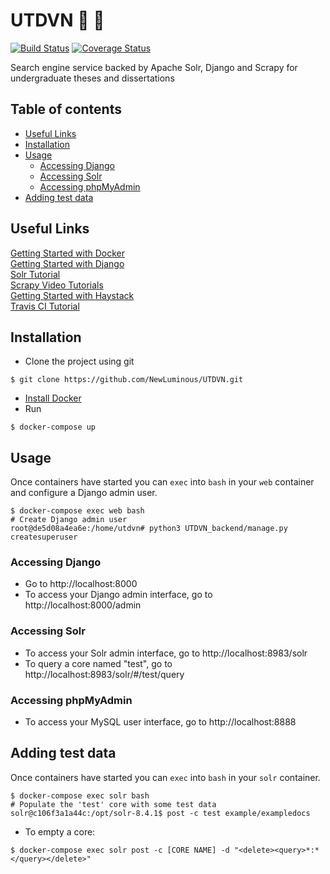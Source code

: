 # UTDVN :mag_right: :book:
[![Build Status](https://api.travis-ci.org/newluminous/UTDVN.svg)](https://travis-ci.org/newluminous/UTDVN)
[![Coverage Status](https://coveralls.io/repos/github/NewLuminous/UTDVN/badge.svg?branch=searcher)](https://coveralls.io/github/NewLuminous/UTDVN?branch=searcher)

Search engine service backed by Apache Solr, Django and Scrapy for undergraduate theses and dissertations

## Table of contents

* [Useful Links](#useful-links)
* [Installation](#installation)
* [Usage](#usage)
  * [Accessing Django](#accessing-django)
  * [Accessing Solr](#accessing-solr)
  * [Accessing phpMyAdmin](#accessing-phpMyAdmin)
* [Adding test data](#adding-test-data)

## Useful Links
[Getting Started with Docker](https://docs.docker.com/get-started/)<br/>
[Getting Started with Django](https://www.djangoproject.com/start/)<br/>
[Solr Tutorial](https://lucene.apache.org/solr/guide/8_4/solr-tutorial.html)<br/>
[Scrapy Video Tutorials](https://scrapinghub.com/learn-scrapy/)<br/>
[Getting Started with Haystack](https://django-haystack.readthedocs.io/en/master/tutorial.html)<br/>
[Travis CI Tutorial](https://docs.travis-ci.com/user/tutorial/)<br/>

## Installation
- Clone the project using git
```Shell
$ git clone https://github.com/NewLuminous/UTDVN.git
```

- [Install Docker](https://docs.docker.com/install/)<br/>
- Run
```Shell
$ docker-compose up
```

## Usage

Once containers have started you can `exec` into `bash` in your `web` container and configure a Django admin user.
```Shell
$ docker-compose exec web bash
# Create Django admin user
root@de5d08a4ea6e:/home/utdvn# python3 UTDVN_backend/manage.py createsuperuser
```

### Accessing Django
- Go to http://localhost:8000
- To access your Django admin interface, go to http://localhost:8000/admin

### Accessing Solr
- To access your Solr admin interface, go to http://localhost:8983/solr
- To query a core named "test", go to http://localhost:8983/solr/#/test/query

### Accessing phpMyAdmin
- To access your MySQL user interface, go to http://localhost:8888

## Adding test data

Once containers have started you can `exec` into `bash` in your `solr` container.
```Shell
$ docker-compose exec solr bash
# Populate the 'test' core with some test data
solr@c106f3a1a44c:/opt/solr-8.4.1$ post -c test example/exampledocs
```

- To empty a core:
```Shell
$ docker-compose exec solr post -c [CORE NAME] -d "<delete><query>*:*</query></delete>"
```
